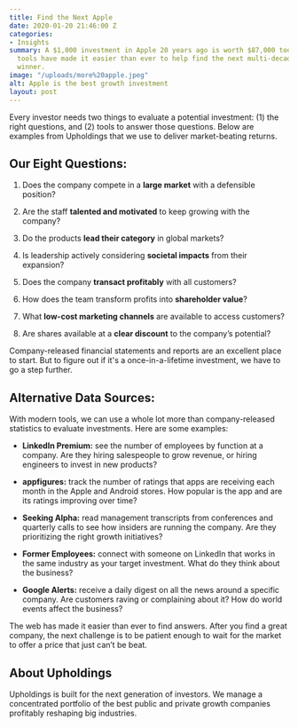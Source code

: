 ```yaml
---
title: Find the Next Apple
date: 2020-01-20 21:46:00 Z
categories:
- Insights
summary: A $1,000 investment in Apple 20 years ago is worth $87,000 today. Online
  tools have made it easier than ever to help find the next multi-decade stock market
  winner.
image: "/uploads/more%20apple.jpeg"
alt: Apple is the best growth investment
layout: post
---
```


Every investor needs two things to evaluate a potential investment: (1) the right questions, and (2) tools to answer those questions. Below are examples from Upholdings that we use to deliver market-beating returns.

## **Our Eight Questions:**

1. Does the company compete in a **large market** with a defensible position?

2. Are the staff **talented and motivated** to keep growing with the company?

3. Do the products **lead their category** in global markets?

4. Is leadership actively considering **societal impacts** from their expansion?

5. Does the company **transact profitably** with all customers?

6. How does the team transform profits into **shareholder value**?

7. What **low-cost marketing channels** are available to access customers?

8. Are shares available at a **clear discount** to the company’s potential?

Company-released financial statements and reports are an excellent place to start. But to figure out if it's a once-in-a-lifetime investment, we have to go a step further.

## **Alternative Data Sources:**

With modern tools, we can use a whole lot more than company-released statistics to evaluate investments. Here are some examples:

* **LinkedIn Premium:** see the number of employees by function at a company. Are they hiring salespeople to grow revenue, or hiring engineers to invest in new products?

* **appfigures:** track the number of ratings that apps are receiving each month in the Apple and Android stores. How popular is the app and are its ratings improving over time?

* **Seeking Alpha:** read management transcripts from conferences and quarterly calls to see how insiders are running the company. Are they prioritizing the right growth initiatives?

* **Former Employees:** connect with someone on LinkedIn that works in the same industry as your target investment. What do they think about the business?

* **Google Alerts:** receive a daily digest on all the news around a specific company. Are customers raving or complaining about it? How do world events affect the business?

The web has made it easier than ever to find answers. After you find a great company, the next challenge is to be patient enough to wait for the market to offer a price that just can’t be beat.

## **About Upholdings**

Upholdings is built for the next generation of investors. We manage a concentrated portfolio of the best public and private growth companies profitably reshaping big industries.